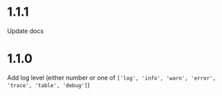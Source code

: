 # 1.1.1

Update docs

# 1.1.0

Add log level (either number or one of `['log', 'info', 'warn', 'error', 'trace', 'table', 'debug']`)


